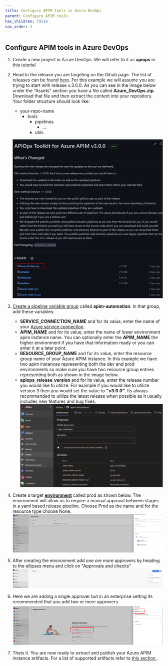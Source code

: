 ```yaml
---
title: Configure APIM tools in Azure DevOps
parent: Configure APIM tools
has_children: false
nav_order: 3
---
```

## Configure APIM tools in Azure DevOps

1. Create a new project in Azure DevOps. We will refer to it as **apiops** in this tutorial
2. Head to the release you are targeting on the Gihub page. The list of releases can be found [here](https://github.com/Azure/apiops/releases). For this example we will assume you are trying to start with release v.3.0.0.  As you can see in the image below under the "Assets" section you have a file called **Azure_DevOps.zip**. Download that file and then extract the content into your repository. Your folder structure should look like:
    - your-repo-name
        - tools
            - pipelines
                - ...
            - utils

    ![Github_Release](../../assets/images/Github_Release_Azure_Devops.png)


3. [Create a pipeline variable group](https://docs.microsoft.com/en-us/azure/devops/pipelines/library/variable-groups?view=azure-devops&tabs=classic#create-a-variable-group) called **apim-automation**. In that group, add these variables:
    - **SERVICE_CONNECTION_NAME** and for its value, enter the name of your [Azure service connection](https://docs.microsoft.com/en-us/azure/devops/pipelines/library/service-endpoints?view=azure-devops&tabs=yaml).
    - **APIM_NAME** and for its value, enter the name of lower environment apim instance name. You can optionally enter the **APIM_NAME** the higher environment if you have that information ready or you can enter it at a later point.
    - **RESOURCE_GROUP_NAME** and for its value, enter the resource group name of your Azure APIM instance. In this example we have two apim instances representing both the dev and prod environments so make sure you have two resource group entries representing both as shown in the image below.
    - **apiops_release_version** and for its value, enter the release number you would like to utilize. For example if you would like to utilize version 3 then you would set the value to **"v3.0.0"**. Its always recommended to utilize the latest release when possible as it usually includes new features and bug fixes. 
![pipeline variable group](../../assets/images/variable_groups_new.png)
4. Create a target [**environment**](https://docs.microsoft.com/en-us/azure/devops/pipelines/process/environments?view=azure-devops) called prod as shown below. The environment will allow us to require a manual approval between stages in a yaml based release pipeline. Choose Prod as the name and for the resource type choose None. ![prod environment](../../assets/images/ado_prod_environment.png)
5. After creating the environment add one ore more approvers by heading to the ellipses menu and click on "Approvals and checks" ![prod environment approvals](../../assets/images/ado_prod_environment_approvals.png)
6. Here we are adding a single approver but in an enterprise setting its recommended that you add two or more approvers. ![prod environment approver](../../assets/images/ado_prod_environment_approver.png)
7. Thats it. You are now ready to extract and publish your Azure APIM instance artifacts. For a list of supported artifacts refer to [this section ](https://azure.github.io/apiops/apiops/7-additionalTopics/apiops-7-3-supportedresources.html).